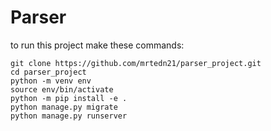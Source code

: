 # Parser

to run this project make these commands:

```shell
git clone https://github.com/mrtedn21/parser_project.git
cd parser_project
python -m venv env
source env/bin/activate
python -m pip install -e .
python manage.py migrate
python manage.py runserver
```